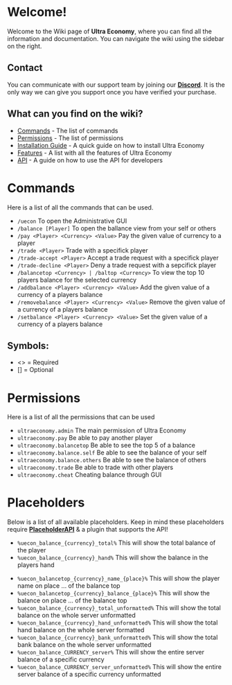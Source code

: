 # Welcome!
Welcome to the Wiki page of **Ultra Economy**, where you can find all the information and documentation. You can navigate the wiki using the sidebar on the right.
<br>

## Contact
You can communicate with our support team by joining our **[Discord](https://discord.gg/3JuHDm8)**. It is the only way we can give you support once you have verified your purchase.
<br>

## What can you find on the wiki?
- [Commands](/wiki/overview) - The list of commands
- [Permissions](/wiki/overview) - The list of permissions
- [Installation Guide](/wiki/installation) - A quick guide on how to install Ultra Economy
- [Features](/wiki/features) - A list with all the features of Ultra Economy
- [API](/wiki/api) - A guide on how to use the API for developers

# Commands
Here is a list of all the commands that can be used.
<br>

* `/uecon`
  To open the Administrative GUI
* `/balance [Player]`
  To open the ballance view from your self or others
* `/pay <Player> <Currency> <Value>`
  Pay the given value of currency to a player
* `/trade <Player>`
  Trade with a specifick player
* `/trade-accept <Player>`
  Accept a trade request with a specifick player
* `/trade-decline <Player>`
  Deny a trade request with a sepcifick player
* `/balancetop <Currency> | /baltop <Currency>`
  To view the top 10 players balance for the selected currency
* `/addbalance <Player> <Currency> <Value>`
  Add the given value of a currency of a players balance
* `/removebalance <Player> <Currency> <Value>`
  Remove the given value of a currency of a players balance
* `/setbalance <Player> <Currency> <Value>`
  Set the given value of a currency of a players balance
  <br>

## Symbols:
- <> = Required
- [] = Optional

# Permissions
Here is a list of all the permissions that can be used
<br>

* `ultraeconomy.admin`
  The main permission of Ultra Economy
* `ultraeconomy.pay`
  Be able to pay another player
* `ultraeconomy.balancetop`
  Be able to see the top 5 of a balance
* `ultraeconomy.balance.self`
  Be able to see the balance of your self
* `ultraeconomy.balance.others`
  Be able to see the balance of others
* `ultraeconomy.trade`
  Be able to trade with other players
* `ultraeconomy.cheat`
  Cheating balance through GUI

# Placeholders
Below is a list of all available placeholders. Keep in mind these placeholders require **[PlaceholderAPI](https://www.spigotmc.org/resources/6245/)** & a plugin that supports the API!
<br>

* `%uecon_balance_{currency}_total%`
  This will show the total balance of the player
* `%uecon_balance_{currency}_hand%`
  This will show the balance in the players hand
<!--* %uecon_balance_{currency}_bank% Ex. `49.000`
  This will show the balance in the players bank-->
* `%uecon_balancetop_{currency}_name_{place}%`
  This will show the player name on place ... of the balance top
* `%uecon_balancetop_{currency}_balance_{place}%`
  This will show the balance on place ... of the balance top
* `%uecon_balance_{currency}_total_unformatted%`
  This will show the total balance on the whole server unformatted
* `%uecon_balance_{currency}_hand_unformatted%`
  This will show the total hand balance on the whole server formatted
* `%uecon_balance_{currency}_bank_unformatted%`
  This will show the total bank balance on the whole server unformatted
* `%uecon_balance_CURRENCY_server%`
  This will show the entire server balance of a specific currency
* `%uecon_balance_CURRENCY_server_unformatted%`
  This will show the entire server balance of a specific currency unformatted